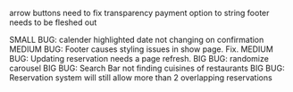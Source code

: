arrow buttons need to fix transparency
payment option to string
footer needs to be fleshed out

SMALL BUG: calender highlighted date not changing on confirmation
MEDIUM BUG: Footer causes styling issues in show page. Fix.
MEDIUM BUG: Updating reservation needs a page refresh.
BIG BUG: randomize carousel
BIG BUG: Search Bar not finding cuisines of restaurants
BIG BUG: Reservation system will still allow more than 2 overlapping reservations
